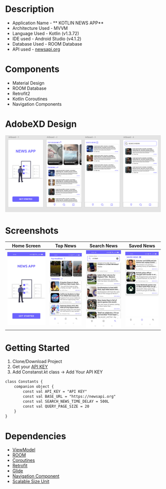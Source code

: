 
# Description 

- Application Name - ** KOTLIN NEWS APP**
- Architecture Used - MVVM
- Language Used - Kotlin (v1.3.72)  
- IDE used - Android Studio (v4.1.2)  
- Database Used - ROOM Database 
- API used - [newsapi.org](https://newsapi.org/)

# Components

- Material Design
- ROOM Database
- Retrofit2
- Kotlin Coroutines
- Navigation Components

# AdobeXD Design

 ![](Images/img.PNG)

# Screenshots

 | Home Screen | Top News | Search News | Saved News |
 --------------|------------|-------------|-----------|
 | ![Home Screen](Images/img1.jpg) | ![Top News](Images/img2.jpg)  | ![Search News](Images/img4.jpg) | ![Search News](Images/img3.jpg)
 
 # Getting Started
 
 1. Clone/Download Project
 2. Get your [API KEY](https://newsapi.org/)
 3. Add Constanst.kt class -> Add Your API KEY

```
class Constants {
    companion object {
        const val API_KEY = "API KEY"
        const val BASE_URL = "https://newsapi.org"
        const val SEARCH_NEWS_TIME_DELAY = 500L
        const val QUERY_PAGE_SIZE = 20
    }
}
```

# Dependencies

- [ViewModel](https://developer.android.com/jetpack/androidx/releases/lifecycle)
- [ROOM](https://developer.android.com/jetpack/androidx/releases/room)
- [Coroutines](https://developer.android.com/kotlin/coroutines)
- [Retrofit](https://square.github.io/retrofit/)
- [Glide](https://github.com/bumptech/glide)
- [Navigation Component](https://developer.android.com/jetpack/androidx/releases/navigation)
- [Scalable Size Unit](https://github.com/intuit/sdp)

